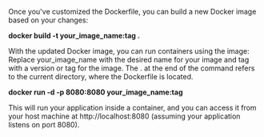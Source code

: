 Once you've customized the Dockerfile, you can build a new Docker image based on your changes:

**docker build -t your_image_name:tag .**

With the updated Docker image, you can run containers using the image:
Replace your_image_name with the desired name for your image and tag with a version or tag for the image.
The . at the end of the command refers to the current directory, where the Dockerfile is located.

**docker run -d -p 8080:8080 your_image_name:tag**

This will run your application inside a container, 
and you can access it from your host machine at http://localhost:8080 (assuming your application listens on port 8080).
